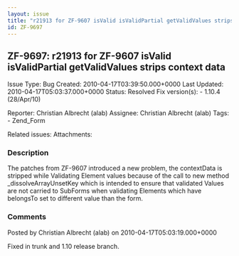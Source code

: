 ```yaml
---
layout: issue
title: "r21913 for ZF-9607 isValid isValidPartial getValidValues strips context data"
id: ZF-9697
---
```


ZF-9697: r21913 for ZF-9607 isValid isValidPartial getValidValues strips context data
-------------------------------------------------------------------------------------

 Issue Type: Bug Created: 2010-04-17T03:39:50.000+0000 Last Updated: 2010-04-17T05:03:37.000+0000 Status: Resolved Fix version(s): - 1.10.4 (28/Apr/10)
 
 Reporter:  Christian Albrecht (alab)  Assignee:  Christian Albrecht (alab)  Tags: - Zend\_Form
 
 Related issues: 
 Attachments: 
### Description

The patches from ZF-9607 introduced a new problem, the contextData is stripped while Validating Element values because of the call to new method \_dissolveArrayUnsetKey which is intended to ensure that validated Values are not carried to SubForms when validating Elements which have belongsTo set to different value than the form.

 

 

### Comments

Posted by Christian Albrecht (alab) on 2010-04-17T05:03:19.000+0000

Fixed in trunk and 1.10 release branch.

 

 